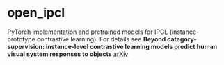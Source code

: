 # open_ipcl
 PyTorch implementation and pretrained models for IPCL (instance-prototype contrastive learning). For details see **Beyond category-supervision: instance-level contrastive learning models predict human visual system responses to objects** [arXiv]()
